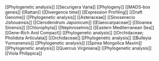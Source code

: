 [[Phylogenetic analysis]]
[[Securigera Varia]]
[[Phylogeny]]
[[MADS-box genes]]
[[Rattan]]
[[Divergence time]]
[[Expression Profiling]]
[[Draft Genome]]
[[Phylogenetic analysis]]
[[Asteraceae]]
[[Sinosenecio Jishouensis]]
[[Clerodendrum Japonicum]]
[[Elaeocarpaceae]]
[[Sloanea Sinensis]]
[[Chlorophyta]]
[[Nephroselmis]]
[[Eastern Mediterranean Sea]]
[[Gene-Rich And Compact]]
[[Phylogenetic analysis]]
[[Orchidaceae; Pholidota Articulata]]
[[Orchidaceae]]
[[Phylogenetic analysis]]
[[Bulleyia Yunnanensis]]
[[Phylogenetic analysis]]
[[Spirea Mongolica Maxim]]
[[Phylogenetic analysis]]
[[Quercus Virginiana]]
[[Phylogenetic analysis]]
[[Viola Philippica]]
